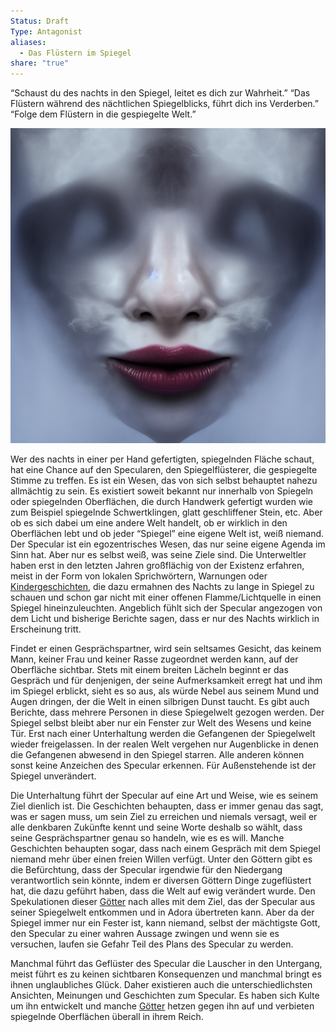 ```yaml
---
Status: Draft
Type: Antagonist
aliases:
  - Das Flüstern im Spiegel
share: "true"
---
```

“Schaust du des nachts in den Spiegel, leitet es dich zur Wahrheit.” 
“Das Flüstern während des nächtlichen Spiegelblicks, führt dich ins Verderben.” 
“Folge dem Flüstern in die gespiegelte Welt.” 

![Specular.png](../../../Specular.png)

Wer des nachts in einer per Hand gefertigten, spiegelnden Fläche schaut, hat eine Chance auf den Specularen, den Spiegelflüsterer, die gespiegelte Stimme zu treffen. Es ist ein Wesen, das von sich selbst behauptet nahezu allmächtig zu sein. Es existiert soweit bekannt nur innerhalb von Spiegeln oder spiegelnden Oberflächen, die durch Handwerk gefertigt wurden wie zum Beispiel spiegelnde Schwertklingen, glatt geschliffener Stein, etc. Aber ob es sich dabei um eine andere Welt handelt, ob er wirklich in den Oberflächen lebt und ob jeder “Spiegel” eine eigene Welt ist, weiß niemand. 
Der Specular ist ein egozentrisches Wesen, das nur seine eigene Agenda im Sinn hat. Aber nur es selbst weiß, was seine Ziele sind. Die Unterweltler haben erst in den letzten Jahren großflächig von der Existenz erfahren, meist in der Form von lokalen Sprichwörtern, Warnungen oder [Kindergeschichten](../../../../Kindergeschichten.md), die dazu ermahnen des Nachts zu lange in Spiegel zu schauen und schon gar nicht mit einer offenen Flamme/Lichtquelle in einen Spiegel hineinzuleuchten. Angeblich fühlt sich der Specular angezogen von dem Licht und bisherige Berichte sagen, dass er nur des Nachts wirklich in Erscheinung tritt. 

Findet er einen Gesprächspartner, wird sein seltsames Gesicht, das keinem Mann, keiner Frau und keiner Rasse zugeordnet werden kann, auf der Oberfläche sichtbar. Stets mit einem breiten Lächeln beginnt er das Gespräch und für denjenigen, der seine Aufmerksamkeit erregt hat und ihm im Spiegel erblickt, sieht es so aus, als würde Nebel aus seinem Mund und Augen dringen, der die Welt in einen silbrigen Dunst taucht. Es gibt auch Berichte, dass mehrere Personen in diese Spiegelwelt gezogen werden. 
Der Spiegel selbst bleibt aber nur ein Fenster zur Welt des Wesens und keine Tür. Erst nach einer Unterhaltung werden die Gefangenen der Spiegelwelt wieder freigelassen. In der realen Welt vergehen nur Augenblicke in denen die Gefangenen abwesend in den Spiegel starren. Alle anderen können sonst keine Anzeichen des Specular erkennen. Für Außenstehende ist der Spiegel unverändert. 

Die Unterhaltung führt der Specular auf eine Art und Weise, wie es seinem Ziel dienlich ist. Die Geschichten behaupten, dass er immer genau das sagt, was er sagen muss, um sein Ziel zu erreichen und niemals versagt, weil er alle denkbaren Zukünfte kennt und seine Worte deshalb so wählt, dass seine Gesprächspartner genau so handeln, wie es es will. Manche Geschichten behaupten sogar, dass nach einem Gespräch mit dem Spiegel niemand mehr über einen freien Willen verfügt. Unter den Göttern gibt es die Befürchtung, dass der Specular irgendwie für den Niedergang verantwortlich sein könnte, indem er diversen Göttern Dinge zugeflüstert hat, die dazu geführt haben, dass die Welt auf ewig verändert wurde. Den Spekulationen dieser [Götter](../../../../G%C3%B6tter.md) nach alles mit dem Ziel, das der Specular aus seiner Spiegelwelt entkommen und in Adora übertreten kann. Aber da der Spiegel immer nur ein Fester ist, kann niemand, selbst der mächtigste Gott, den Specular zu einer wahren Aussage zwingen und wenn sie es versuchen, laufen sie Gefahr Teil des Plans des Specular zu werden. 

Manchmal führt das Geflüster des Specular die Lauscher in den Untergang, meist führt es zu keinen sichtbaren Konsequenzen und manchmal bringt es ihnen unglaubliches Glück. Daher existieren auch die unterschiedlichsten Ansichten, Meinungen und Geschichten zum Specular. Es haben sich Kulte um ihn entwickelt und manche [Götter](../../../../G%C3%B6tter.md) hetzen gegen ihn auf und verbieten spiegelnde Oberflächen überall in ihrem Reich.